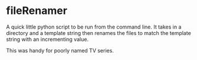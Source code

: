 # fileRenamer

A quick little python script to be run from the command line. It takes in a directory and a template string then renames the files to match the template string with an incrementing value.

This was handy for poorly named TV series.
